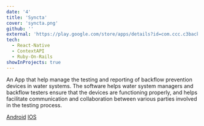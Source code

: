 ```yaml
---
date: '4'
title: 'Syncta'
cover: 'syncta.png'
github: ''
external: 'https://play.google.com/store/apps/details?id=com.ccc.c3backflow&hl=en&gl=US'
tech:
  - React-Native
  - ContextAPI
  - Ruby-On-Rails
showInProjects: true
---
```


An App that help manage the testing and reporting of backflow prevention devices in water systems. The software helps water system managers and backflow testers ensure that the devices are functioning properly, and helps facilitate communication and collaboration between various parties involved in the testing process.

[Android](https://play.google.com/store/apps/details?id=com.ccc.c3backflow&hl=en&gl=US)
[IOS](https://apps.apple.com/us/app/syncta/id1173673034)
